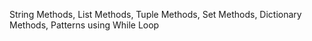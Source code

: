 String Methods, List Methods, Tuple Methods, Set Methods, Dictionary Methods, Patterns using While Loop
